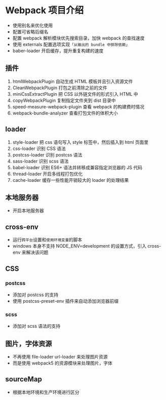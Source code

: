 # Webpack 项目介绍

- 使用别名来优化使用
- 配置可省略后缀名
- 配置 webpack 解析模块优先搜索目录，加快 webpack 的查找速度
- 使用 externals 配置选项实现`「从输出的 bundle 中排除依赖」`
- baber-loader 开启缓存，提升重复构建的速度

## 插件

1. htmlWebpackPlugin 自动生成 HTML 模板并且引入资源文件
2. CleanWebpackPlugin 打包之前清除之前的文件
3. miniCssExtractPlugin 把 CSS 以外链文件的形式引入 HTML 中
4. copyWebpackPlugin 复制指定文件夹到 dist 目录中
5. speed-measure-webpack-plugin 查看 webpack 的构建费时情况
6. webpack-bundle-analyzer 查看打包文件的体积大小

## loader

1. style-loader 把 css 语句写入 style 标签中，然后插入到 html 页面里
2. css-loader 识别 CSS 语法
3. postcss-loader 识别 postcss 语法
4. sass-loader 识别 scss 语法
5. babel-loader 识别 ES6+ 语法并转移成兼容指定浏览器的 JS 代码
6. thread-loader 开启多线程打包优化
7. cache-loader 缓存一些性能开销较大的 loader 的处理结果

## 本地服务器

- 开启本地服务器

## cross-env

- 运行`跨平台`设置和`使用环境变量`的脚本
- windows 本身不支持 NODE_ENV=development 的设置方式，引入 cross-env 来解决该问题

## CSS

### postcss

- 添加对 postcss 的支持
- 使用 postcss-preset-env 插件来自动添加浏览器前缀

### scss

- 添加对 scss 语法的支持

## 图片，字体资源

- 不再使用 file-loader url-loader 来处理图片资源
- 而是使用 webpack5 的资源模块来处理图片，字体

## sourceMap

- 根据本地环境和生产环境进行区分
